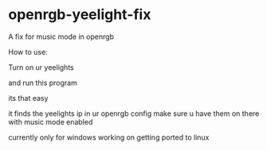 # openrgb-yeelight-fix
A fix for music mode in openrgb

How to use:

Turn on ur yeelights

and run this program 

its that easy

it finds the yeelights ip in ur openrgb config make sure u have them on there with music mode enabled

currently only for windows working on getting ported to linux
